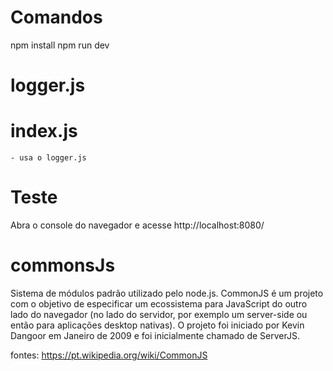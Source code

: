 # Comandos
npm install
npm run dev

# logger.js

# index.js
    - usa o logger.js

# Teste
Abra o console do navegador e acesse
http://localhost:8080/

# commonsJs
Sistema de módulos padrão utilizado pelo node.js.
CommonJS é um projeto com o objetivo de especificar um ecossistema para JavaScript do outro lado do navegador (no lado do servidor, por exemplo um server-side ou então para aplicações desktop nativas). O projeto foi iniciado por Kevin Dangoor em Janeiro de 2009 e foi inicialmente chamado de ServerJS.


fontes:
https://pt.wikipedia.org/wiki/CommonJS